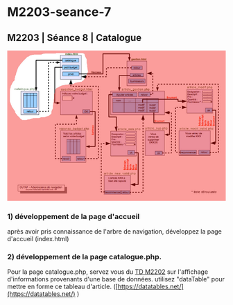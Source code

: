 # M2203-seance-7

## M2203 \| Séance 8 \| Catalogue

![GitHub Logo](.gitbook/assets/seance08.jpg)

### 1\) développement de la page d'accueil

après avoir pris connaissance de l'arbre de navigation, développez la page d'accueil \(index.html\)

### 2\) développement de la page catalogue.php.

Pour la page catalogue.php, servez vous du [TD M2202](https://github.com/Dannebicque/dutafguide/blob/master/M2202-seance-2.md) sur l'affichage d'informations provenants d'une base de données. utilisez "dataTable" pour mettre en forme ce tableau d'article. \([https://datatables.net/](https://datatables.net/) \)

